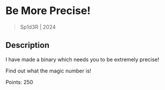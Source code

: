 # Be More Precise!

> Sp1d3R | 2024

## Description

I have made a binary which needs you to be extremely precise!

Find out what the magic number is!

Points: 250